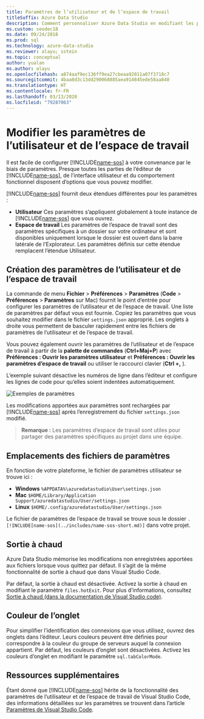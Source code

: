 ```yaml
---
title: Paramètres de l’utilisateur et de l’espace de travail
titleSuffix: Azure Data Studio
description: Comment personnaliser Azure Data Studio en modifiant les paramètres de l’utilisateur et de l’espace de travail.
ms.custom: seodec18
ms.date: 09/24/2018
ms.prod: sql
ms.technology: azure-data-studio
ms.reviewer: alayu; sstein
ms.topic: conceptual
author: yualan
ms.author: alayu
ms.openlocfilehash: a874aaf9ec136ff9ea27cbeaa92011a07f3718c7
ms.sourcegitcommit: 4baa8d3c13dd290068885aea914845ede58aa840
ms.translationtype: HT
ms.contentlocale: fr-FR
ms.lasthandoff: 03/13/2020
ms.locfileid: "79287063"
---
```

# <a name="modify-user-and-workspace-settings"></a>Modifier les paramètres de l’utilisateur et de l’espace de travail

Il est facile de configurer [!INCLUDE[name-sos](../includes/name-sos-short.md)] à votre convenance par le biais de paramètres. Presque toutes les parties de l’éditeur de [!INCLUDE[name-sos](../includes/name-sos-short.md)], de l’interface utilisateur et du comportement fonctionnel disposent d’options que vous pouvez modifier.

[!INCLUDE[name-sos](../includes/name-sos-short.md)] fournit deux étendues différentes pour les paramètres :

* **Utilisateur** Ces paramètres s’appliquent globalement à toute instance de [!INCLUDE[name-sos](../includes/name-sos-short.md)] que vous ouvrez.
* **Espace de travail** Les paramètres de l’espace de travail sont des paramètres spécifiques à un dossier sur votre ordinateur et sont disponibles uniquement lorsque le dossier est ouvert dans la barre latérale de l’Explorateur. Les paramètres définis sur cette étendue remplacent l’étendue Utilisateur.

## <a name="creating-user-and-workspace-settings"></a>Création des paramètres de l’utilisateur et de l’espace de travail

La commande de menu **Fichier** > **Préférences** > **Paramètres** (**Code** > **Préférences** > **Paramètres** sur Mac) fournit le point d’entrée pour configurer les paramètres de l’utilisateur et de l’espace de travail. Une liste de paramètres par défaut vous est fournie. Copiez les paramètres que vous souhaitez modifier dans le fichier `settings.json` approprié. Les onglets à droite vous permettent de basculer rapidement entre les fichiers de paramètres de l’utilisateur et de l’espace de travail.

Vous pouvez également ouvrir les paramètres de l’utilisateur et de l’espace de travail à partir de la **palette de commandes** (**Ctrl+Maj+P**) avec **Préférences : Ouvrir les paramètres utilisateur** et **Préférences : Ouvrir les paramètres d’espace de travail** ou utiliser le raccourci clavier (**Ctrl +,** ).

L’exemple suivant désactive les numéros de ligne dans l’éditeur et configure les lignes de code pour qu’elles soient indentées automatiquement.

![Exemples de paramètres](media/settings/sample-settings.png)

Les modifications apportées aux paramètres sont rechargées par [!INCLUDE[name-sos](../includes/name-sos-short.md)] après l’enregistrement du fichier `settings.json` modifié.

>**Remarque :** Les paramètres d’espace de travail sont utiles pour partager des paramètres spécifiques au projet dans une équipe.

## <a name="settings-file-locations"></a>Emplacements des fichiers de paramètres

En fonction de votre plateforme, le fichier de paramètres utilisateur se trouve ici :

* **Windows** `%APPDATA%\azuredatastudio\User\settings.json`
* **Mac** `$HOME/Library/Application Support/azuredatastudio/User/settings.json`
* **Linux** `$HOME/.config/azuredatastudio/User/settings.json`

Le fichier de paramètres de l’espace de travail se trouve sous le dossier `.[!INCLUDE[name-sos](../includes/name-sos-short.md)]` dans votre projet.

## <a name="hot-exit"></a>Sortie à chaud

Azure Data Studio mémorise les modifications non enregistrées apportées aux fichiers lorsque vous quittez par défaut. Il s’agit de la même fonctionnalité de sortie à chaud que dans Visual Studio Code.

Par défaut, la sortie à chaud est désactivée. Activez la sortie à chaud en modifiant le paramètre `files.hotExit`. Pour plus d’informations, consultez [Sortie à chaud (dans la documentation de Visual Studio code)](https://code.visualstudio.com/docs/editor/codebasics#_hot-exit).


## <a name="tab-color"></a>Couleur de l’onglet

Pour simplifier l’identification des connexions que vous utilisez, ouvrez des onglets dans l’éditeur. Leurs couleurs peuvent être définies pour correspondre à la couleur du groupe de serveurs auquel la connexion appartient. Par défaut, les couleurs d’onglet sont désactivées. Activez les couleurs d’onglet en modifiant le paramètre `sql.tabColorMode`.

## <a name="additional-resources"></a>Ressources supplémentaires

Étant donné que [!INCLUDE[name-sos](../includes/name-sos-short.md)] hérite de la fonctionnalité des paramètres de l’utilisateur et de l’espace de travail de Visual Studio Code, des informations détaillées sur les paramètres se trouvent dans l’article [Paramètres de Visual Studio Code](https://code.visualstudio.com/docs/getstarted/settings).
